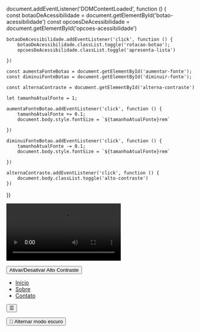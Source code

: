 document.addEventListener('DOMContentLoaded', function () {  
    const botaoDeAcessibilidade = document.getElementById('botao-acessibilidade')
    const opcoesDeAcessibilidade = document.getElementById('opcoes-acessibilidade')

    botaoDeAcessibilidade.addEventListener('click', function () {
        botaoDeAcessibilidade.classList.toggle('rotacao-botao');
        opcoesDeAcessibilidade.classList.toggle('apresenta-lista')

    })

    const aumentaFonteBotao = document.getElementById('aumentar-fonte');
    const diminuiFonteBotao = document.getElementById('diminuir-fonte');

    const alternaContraste = document.getElementById('alterna-contraste')

    let tamanhoAtualFonte = 1;

    aumentaFonteBotao.addEventListener('click', function () {
        tamanhoAtualFonte += 0.1;
        document.body.style.fontSize = `${tamanhoAtualFonte}rem`

    })

    diminuiFonteBotao.addEventListener('click', function () {
        tamanhoAtualFonte -= 0.1;
        document.body.style.fontSize = `${tamanhoAtualFonte}rem`

    })

    alternaContraste.addEventListener('click', function () {
        document.body.classList.toggle('alto-contraste')
    })


})

<video controls>
  <source src="video-aula.mp4" type="video/mp4">
  <track src="legenda.vtt" kind="subtitles" srclang="pt" label="Português">
  Seu navegador não suporta vídeos.
</video>

<button onclick="toggleContraste()">Ativar/Desativar Alto Contraste</button>

<script>
  function toggleContraste() {
    document.body.classList.toggle("alto-contraste");
  }
</script>

<style>
  .alto-contraste {
    background-color: black;
    color: yellow;
  }
  .alto-contraste a {
    color: cyan;
  }
</style>

<nav aria-label="Menu principal">
  <ul>
    <li><a href="#home">Início</a></li>
    <li><a href="#sobre">Sobre</a></li>
    <li><a href="#contato">Contato</a></li>
  </ul>
</nav>

<button aria-label="Abrir menu de navegação">☰</button>

<button onclick="toggleDark()">🌙 Alternar modo escuro</button>

<script>
  function toggleDark() {
    document.body.classList.toggle("dark");
  }
</script>

<style>
  .dark {
    background: #121212;
    color: #eee;
  }
</style>
